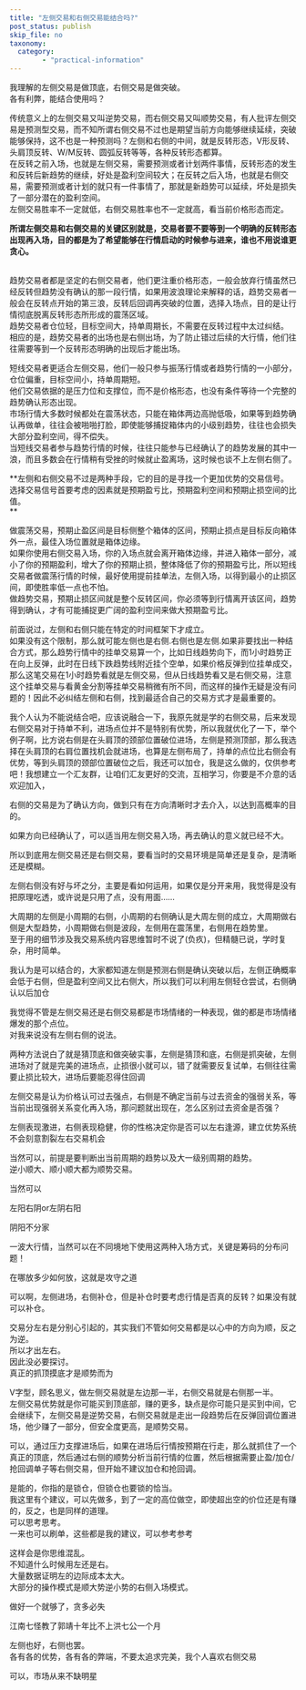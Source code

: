 ```yaml
---
title: "左侧交易和右侧交易能结合吗?"
post_status: publish
skip_file: no
taxonomy:
  category:
        - "practical-information"
---
```


我理解的左侧交易是做顶底，右侧交易是做突破。  
各有利弊，能结合使用吗？

传统意义上的左侧交易又叫逆势交易，而右侧交易又叫顺势交易，有人批评左侧交易是预测型交易，而不知所谓右侧交易不过也是期望当前方向能够继续延续，突破能够保持，这不也是一种预测吗？左侧和右侧的中间，就是反转形态，V形反转、头肩顶反转、W/M反转、圆弧反转等等，各种反转形态都算。  
​在反转之前入场，也就是左侧交易，需要预测或者计划两件事情，反转形态的发生和反转后新趋势的继续，好处是盈利空间较大；在反转之后入场，也就是右侧交易，需要预测或者计划的就只有一件事情了，那就是新趋势可以延续，坏处是损失了一部分潜在的盈利空间。  
左侧交易胜率不一定就低，右侧交易胜率也不一定就高，看当前价格形态而定。

**所谓左侧交易和右侧交易的关键区别就是，交易者要不要等到一个明确的反转形态出现再入场，目的都是为了希望能够在行情启动的时候参与进来，谁也不用说谁更贪心。  
​**

趋势交易者都是坚定的右侧交易者，他们更注重价格形态，一般会放弃行情虽然已经反转但趋势没有确认的那一段行情，如果用波浪理论来解释的话，趋势交易者一般会在反转点开始的第三浪，反转后回调再突破的位置，选择入场点，目的是让行情彻底脱离反转形态所形成的震荡区域​。  
趋势交易者仓位轻，目标空间大，持单周期长，不需要在反转过程中太过纠结。  
相应的是，趋势交易者的出场也是右侧出场，为了防止错过后续的大行情，他们往往需要等到一个反转形态明确的出现后才能出场。

短线交易者更适合左侧交易，他们一般只参与振荡行情或者趋势行情的一小部分，仓位偏重，目标空间小，持单周期短。  
他们交易依据的是压力位和支撑位，而不是价格形态，也没有条件等待一个完整的趋势确认形态出现。  
市场行情大多数时候都处在震荡状态，只能在箱体两边高抛低吸，如果等到趋势确认再做单，往往会被啪啪打脸，即使能够捕捉箱体内的小级别趋势，往往也会损失大部分盈利空间，得不偿失。  
当短线交易者参与趋势行情的时候，往往只能参与已经确认了的趋势发展的其中一浪，而且多数会在行情稍有受挫的时候就止盈离场，这时候也谈不上左侧右侧了。

**左侧和右侧交易不过是两种手段，它的目的是寻找一个更加优势的交易信号。  
选择交易信号首要考虑的因素就是预期盈亏比，预期盈利空间和预期止损空间的比值。  
**

做震荡交易，预期止盈区间是目标侧整个箱体的区间，预期止损点是目标反向箱体外一点，最佳入场位置就是箱体边缘。  
如果你使用右侧交易入场，你的入场点就会离开箱体边缘，并进入箱体一部分，减小了你的预期盈利，增大了你的预期止损，整体降低了你的预期盈亏比，所以短线交易者做震荡行情的时候，最好使用提前挂单法，左侧入场，以得到最小的止损区间，即使胜率低一点也不怕。  
做趋势交易，预期止损区间就是整个反转区间，你必须等到行情离开该区间，趋势得到确认，才有可能捕捉更广阔的盈利空间来做大预期盈亏比。

前面说过，左侧和右侧只能在特定的时间框架下才成立。  
如果没有这个限制，那么就可能左侧也是右侧.右侧也是左侧.如果非要找出一种结合方式，那么趋势行情中的挂单交易算一个，比如日线趋势向下，而1小时趋势正在向上反弹，此时在日线下跌趋势线附近挂个空单，如果价格反弹到位挂单成交，那么这笔交易在1小时趋势看就是左侧交易，但从日线趋势看又是右侧交易，注意这个挂单交易与看黄金分割等挂单交易稍微有所不同，而这样的操作无疑是没有问题的！因此不必纠结左侧和右侧，找到最适合自己的交易方式才是最重要的。

我个人认为不能说结合吧，应该说融合一下，我原先就是学的右侧交易，后来发现右侧交易对于持单不利，进场点位并不是特别有优势，所以我就优化了一下，举个例子啊，比方说右侧是在头肩顶的颈部位置破位进场，左侧是预测顶部，那么我选择在头肩顶的右肩位置找机会就进场，也算是左侧布局了，持单的点位比右侧会有优势，等到头肩顶的颈部位置破位之后，我还可以加仓，我是这么做的，仅供参考吧！我想建立一个汇友群，让咱们汇友更好的交流，互相学习，你要是不介意的话欢迎加入，

右侧的交易是为了确认方向，做到只有在方向清晰时才去介入，以达到高概率的目的。

如果方向已经确认了，可以适当用左侧交易入场，再去确认的意义就已经不大。

所以到底用左侧交易还是右侧交易，要看当时的交易环境是简单还是复杂，是清晰还是模糊。

左侧右侧没有好与坏之分，主要是看如何运用，如果仅是分开来用，我觉得是没有把原理吃透，或许说是只用了点，没有用面……

大周期的左侧是小周期的右侧，小周期的右侧确认是大周左侧的成立，大周期做右侧是大型趋势，小周期做右侧是波段，左侧用在震荡里，右侧用在趋势里。  
至于用的细节涉及我交易系统内容思维暂时不说了(负疚)，但精髓已说，学时复杂，用时简单。

我认为是可以结合的，大家都知道左侧是预测右侧是确认突破以后，左侧正确概率会低于右侧，但是盈利空间又比右侧大，所以我们可以利用左侧轻仓尝试，右侧确认以后加仓

我觉得不管是左侧交易还是右侧交易都是市场情绪的一种表现，做的都是市场情绪爆发的那个点位。  
对我来说没有左侧右侧的说法。

两种方法说白了就是猜顶底和做突破实事，左侧是猜顶和底，右侧是抓突破，左侧进场对了就是完美的进场点，止损很小就可以，错了就需要反复试单，右侧往往需要止损比较大，进场后要能忍得住回调

左侧交易是认为价格认可过去强点，右侧是不确定当前与过去资金的强弱关系，等当前出现强弱关系变化再入场，那问题就出现在，怎么区别过去资金是否强？

左侧表现激进，右侧表现稳健，你的性格决定你是否可以左右逢源，建立优势系统不会刻意割裂左右交易机会

当然可以，前提是要判断出当前周期的趋势以及大一级别周期的趋势。  
逆小顺大、顺小顺大都为顺势交易。

当然可以

左阳右阴or左阴右阳

阴阳不分家

一波大行情，当然可以在不同境地下使用这两种入场方式，关键是筹码的分布问题！

在哪放多少如何放，这就是攻守之道

可以啊，左侧进场，右侧补仓，但是补仓时要考虑行情是否真的反转？如果没有就可以补仓。

交易分左右是分别心引起的，其实我们不管如何交易都是以心中的方向为顺，反之为逆。  
所以才出左右。  
因此没必要探讨。  
真正的抓顶摸底才是顺势而为

V字型，顾名思义，做左侧交易就是左边那一半，右侧交易就是右侧那一半。  
左侧交易优势就是你可能买到顶底部，赚的更多，缺点是你可能只是买到中间，它会继续下，左侧交易是逆势交易，右侧交易就是走出一段趋势后在反弹回调位置进场，他少赚了一部分，但安全度更高，是顺势交易。

可以，通过压力支撑进场后，如果在进场后行情按预期在行走，那么就抓住了一个真正的顶底，然后通过右侧的顺势分析当前行情的位置，然后根据需要止盈/加仓/抢回调单子等右侧交易，但开始不建议加仓和抢回调。

是能的，你指的是锁仓，但锁仓也要锁的恰当。  
我这里有个建议，可以先做多，到了一定的高位做空，即使超出空的价位还是有赚的，反之，也是同样的道理。  
可以思考思考。  
一来也可以刷单，这些都是我的建议，可以参考参考

这样会是你思维混乱。  
不知道什么时候用左还是右。  
大量数据证明左的边际成本太大。  
大部分的操作模式是顺大势逆小势的右侧入场模式。

做好一个就够了，贪多必失

江南七怪教了郭靖十年比不上洪七公一个月

左侧也好，右侧也罢。  
各有各的优势，各有各的弊端，不要太追求完美，我个人喜欢右侧交易

可以，市场从来不缺明星
